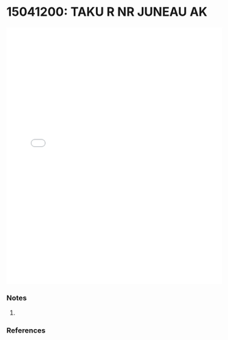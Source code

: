 # 15041200: TAKU R NR JUNEAU AK

<iframe src="/_static/stations/15041200_fdc.html" width="100%" height="600" frameborder="0"></iframe>

### Notes
1. 

### References

